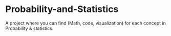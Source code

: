 # Probability-and-Statistics
A project where you can find (Math, code, visualization) for each concept in Probability & statistics.
